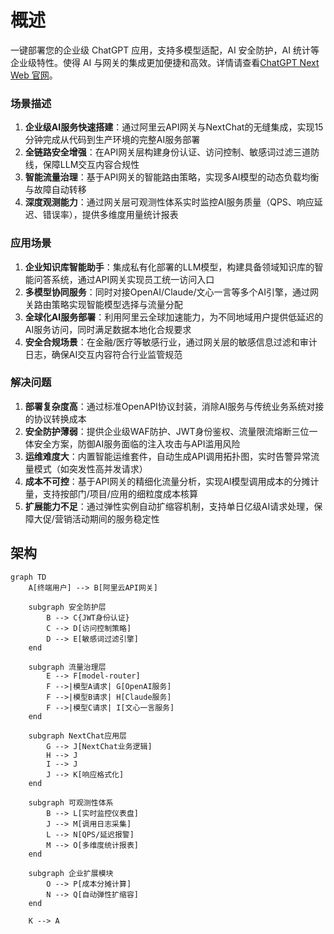 # 概述
一键部署您的企业级 ChatGPT 应用，支持多模型适配，AI 安全防护，AI 统计等企业级特性。使得 AI 与网关的集成更加便捷和高效。详情请查看[ChatGPT Next Web 官网](https://github.com/ChatGPTNextWeb/ChatGPT-Next-Web)。

### 场景描述
1. **企业级AI服务快速搭建**：通过阿里云API网关与NextChat的无缝集成，实现15分钟完成从代码到生产环境的完整AI服务部署
2. **全链路安全增强**：在API网关层构建身份认证、访问控制、敏感词过滤三道防线，保障LLM交互内容合规性
3. **智能流量治理**：基于API网关的智能路由策略，实现多AI模型的动态负载均衡与故障自动转移
4. **深度观测能力**：通过网关层可观测性体系实时监控AI服务质量（QPS、响应延迟、错误率），提供多维度用量统计报表

### 应用场景
1. **企业知识库智能助手**：集成私有化部署的LLM模型，构建具备领域知识库的智能问答系统，通过API网关实现员工统一访问入口
2. **多模型协同服务**：同时对接OpenAI/Claude/文心一言等多个AI引擎，通过网关路由策略实现智能模型选择与流量分配
3. **全球化AI服务部署**：利用阿里云全球加速能力，为不同地域用户提供低延迟的AI服务访问，同时满足数据本地化合规要求
4. **安全合规场景**：在金融/医疗等敏感行业，通过网关层的敏感信息过滤和审计日志，确保AI交互内容符合行业监管规范

### 解决问题
1. **部署复杂度高**：通过标准OpenAPI协议封装，消除AI服务与传统业务系统对接的协议转换成本
2. **安全防护薄弱**：提供企业级WAF防护、JWT身份鉴权、流量限流熔断三位一体安全方案，防御AI服务面临的注入攻击与API滥用风险
3. **运维难度大**：内置智能运维套件，自动生成API调用拓扑图，实时告警异常流量模式（如突发性高并发请求）
4. **成本不可控**：基于API网关的精细化流量分析，实现AI模型调用成本的分摊计量，支持按部门/项目/应用的细粒度成本核算
5. **扩展能力不足**：通过弹性实例自动扩缩容机制，支持单日亿级AI请求处理，保障大促/营销活动期间的服务稳定性

## 架构
```mermaid
graph TD
    A[终端用户] --> B[阿里云API网关]
    
    subgraph 安全防护层
        B --> C{JWT身份认证}
        C --> D[访问控制策略]
        D --> E[敏感词过滤引擎]
    end
    
    subgraph 流量治理层
        E --> F[model-router]
        F -->|模型A请求| G[OpenAI服务]
        F -->|模型B请求| H[Claude服务]
        F -->|模型C请求| I[文心一言服务]
    end
    
    subgraph NextChat应用层
        G --> J[NextChat业务逻辑]
        H --> J
        I --> J
        J --> K[响应格式化]
    end
    
    subgraph 可观测性体系
        B --> L[实时监控仪表盘]
        J --> M[调用日志采集]
        L --> N[QPS/延迟报警]
        M --> O[多维度统计报表]
    end
    
    subgraph 企业扩展模块
        O --> P[成本分摊计算]
        N --> Q[自动弹性扩缩容]
    end
    
    K --> A

```